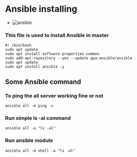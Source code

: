 # Ansible installing
- ![ansible](https://geekflare.com/wp-content/uploads/2019/06/ansible.jpg)
### This file is used to install Ansible in master 
```
#! /bin/bash
sudo apt update
sudo apt install software-properties-common
sudo add-apt-repository --yes --update ppa:ansible/ansible
sudo apt update
sudo apt install ansible -y 
```

## Some Ansible command

### To ping the all server working fine or not
```ansible all -m ping -v```

### Run simple ls -al command
```ansible all -a "ls -al"```

### Run ansible module 
```ansible all -m shell -a "ls -al"```
